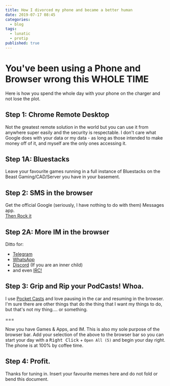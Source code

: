 ```yaml
---
title: How I divorced my phone and became a better human
date: 2019-07-17 08:45
categories:
  - blog
tags:
  - lunatic
  - protip
published: true
---
```


# You've been using a Phone and Browser wrong this WHOLE TIME

Here is how you spend the whole day with your phone on the charger and not lose the plot. 

## Step 1:  Chrome Remote Desktop

Not the greatest remote solution in the world but you can use it from anywhere super easily and the security is respectable.  I don't care what Google does with your data or my data - as long as those intended to make money off of it, and myself are the only ones accessing it. 

## Step 1A:  Bluestacks

Leave your favourite games running in a full instance of Bluestacks on the Beast Gaming/CAD/Server you have in your basement. 

## Step 2:  SMS in the browser

Get the official Google (seriously, I have nothing to do with them) Messages app.  
[Then Rock it](https://messages.android.com)

## Step 2A:  More IM in the browser

Ditto for: 
 * [Telegram](https://web.telegram.org)
 * [WhatsApp](https://web.whatsapp.com)
 * [Discord](https://discordapp.com/channels/@me) (If you are an inner child)
 * and even [IRC!](https://webchat.freenode.net/)

## Step 3:  Grip and Rip your PodCasts!  Whoa.

I use [Pocket Casts](https://play.pocketcasts.com) and love pausing in the car and resuming in the browser.  I'm sure there are other things that do the thing that I want my things to do, but that's not my thing.... or something.

 ===

 Now you have Games & Apps, and IM. 
 This is also my sole purpose of the browser bar.  Add your selection of the above to the browser bar so you can start your day with a <kbd>Right Click</kbd> + `Open All (5)` and begin your day right.  The phone is at 100% by coffee time. 

 ## Step 4:  Profit. 

 Thanks for tuning in.  Insert your favourite memes here and do not fold or bend this document. 